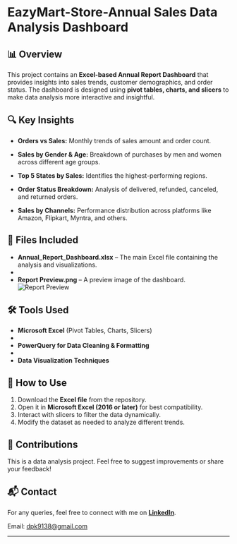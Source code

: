 # EazyMart-Store-Annual Sales Data Analysis Dashboard 

## 📊 Overview  

This project contains an **Excel-based Annual Report Dashboard** that provides insights into sales trends, customer demographics, and order status. The dashboard is designed using **pivot tables, charts, and slicers** to make data analysis more interactive and insightful.  

## 🔍 Key Insights  

- **Orders vs Sales:** Monthly trends of sales amount and order count.
  
- **Sales by Gender & Age:** Breakdown of purchases by men and women across different age groups.
  
- **Top 5 States by Sales:** Identifies the highest-performing regions.
  
- **Order Status Breakdown:** Analysis of delivered, refunded, canceled, and returned orders.
  
- **Sales by Channels:** Performance distribution across platforms like Amazon, Flipkart, Myntra, and others.  

## 📂 Files Included  

- **Annual_Report_Dashboard.xlsx** – The main Excel file containing the analysis and visualizations.
- 
- **Report Preview.png** – A preview image of the dashboard.  
![Report Preview](https://github.com/user-attachments/assets/e6da989a-8008-4efa-b413-9de9cd4a4baf)


## 🛠️ Tools Used  
- **Microsoft Excel** (Pivot Tables, Charts, Slicers)
- 
- **PowerQuery for Data Cleaning & Formatting**
- 
- **Data Visualization Techniques**  

## 🚀 How to Use  

1. Download the **Excel file** from the repository.
2. Open it in **Microsoft Excel (2016 or later)** for best compatibility.  
3. Interact with slicers to filter the data dynamically.  
4. Modify the dataset as needed to analyze different trends.  

## 🤝 Contributions  

This is a data analysis project. Feel free to suggest improvements or share your feedback!  

## 📬 Contact  

For any queries, feel free to connect with me on **[LinkedIn]([https://linkedin.com/in/deepakanilsharma](https://www.linkedin.com/in/deepakdataanalyst/))**. 

Email: dpk9138@gmail.com

---

